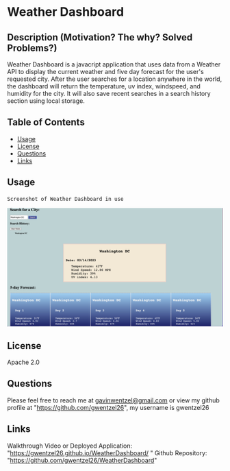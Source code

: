 
# **Weather Dashboard**
  
## **Description (Motivation? The why? Solved Problems?)**
      
  Weather Dashboard is a javacript application that uses data from a Weather API to display the current weather and five day forecast for the user's requested city.  After the user searches for a location anywhere in the world, the dashboard will return the temperature, uv index, windspeed, and humidity for the city.  It will also save recent searches in a search history section using local storage.
      
## **Table of Contents** 
      
  - [Usage](#usage)
  - [License](#license)
  - [Questions](#questions)
  - [Links](#links)
      

## **Usage <a id="usage"></a>** 
    Screenshot of Weather Dashboard in use

  ![Screenshot of Weather Dashboard in use](./Assets/ExampleWeatherDashboard.png)
  
## **License <a id="license"></a>**
  Apache 2.0
          
## **Questions <a id="questions"></a>**
      
  Please feel free to reach me at gavinwentzel@gmail.com or view my github profile at "https://github.com/gwentzel26", 
  my username is gwentzel26

## **Links <a id="links"></a>**
  Walkthrough Video or Deployed Application: "https://gwentzel26.github.io/WeatherDashboard/ "
  Github Repository: "https://github.com/gwentzel26/WeatherDashboard"

